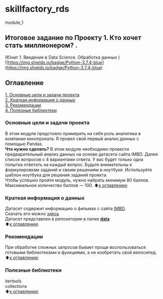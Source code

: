 # skillfactory_rds

module_1  
## Итоговое задание по Проекту 1. Кто хочет стать миллионером? .

(Юнит 1. Введение в Data Science. Обработка данных )  
![https://img.shields.io/badge/Python-3.7.4-blue](https://img.shields.io/badge/Python-3.7.4-blue)

## Оглавление

[1. Основные цели и задачи проекта](https://github.com/StanislavNevezhin/skillfactory_rds/tree/master/module_1/README.md#Основные-цели-и-задачи-проекта)  
[2.  Краткая информация о данных](https://github.com/StanislavNevezhin/skillfactory_rds/tree/master/module_1/README.md#Краткая-информация-о-данных)  
[3. Рекомендации](https://github.com/StanislavNevezhin/skillfactory_rds/tree/master/module_1/README.md#Рекомендации)  
[4. Полезные библиотеки](https://github.com/StanislavNevezhin/skillfactory_rds/tree/master/module_1/README.md#Полезные-библиотеки)

### Основные цели и задачи проекта

В этом модуле предстояло примерить на себя роль аналитика в компании кинопроката. Я провел свой первый анализ данных с помощью Pandas.  
**Что нужно сделать?**
В этом модуле необходимо провести предварительный анализ данных на основе датасета сайта IMBD. Далее список вопросов с 4 вариантами ответа. У вас будет только одна попытка ответить на каждый вопрос. Будьте внимательны к формулировкам заданий и своим решениям в ноутбуке.
Используйте шаблон ноутбука для решения заданий проекта.  
Чтобы успешно пройти модуль, нужно набрать минимум 80 баллов. Максимальное количество баллов — 100.
:arrow_up:[к оглавлению](https://github.com/StanislavNevezhin/skillfactory_rds/tree/master/module_1/README.md#Оглавление)

### Краткая информация о данных

Датасет содержит информацию о фильмах с сайта [IMBD](https://ru.wikipedia.org/wiki/Internet_Movie_Database).  
Скачать его можно [здесь](https://drive.google.com/open?id=1nokVzSNxkUPil3aYRBI_fgzx25gtSEta)  
Датасет представлен в репозитории в папке [**data**](https://github.com/StanislavNevezhin/skillfactory_rds/tree/master/module_1/data)  
:arrow_up:[к оглавлению](https://github.com/StanislavNevezhin/skillfactory_rds/tree/master/module_1/README.md#Оглавление)

### Рекомендации  

При обработке сложных запросов бывает проще воспользоваться готовыми библиотеками и функциями, а не изобретать свой велосипед.
:arrow_up:[к оглавлению](https://github.com/StanislavNevezhin/skillfactory_rds/tree/master/module_1/README.md#Оглавление)

### Полезные библиотеки  
itertools  
collections  
:arrow_up:[к оглавлению](https://github.com/StanislavNevezhin/skillfactory_rds/tree/master/module_1/README.md#Оглавление)

